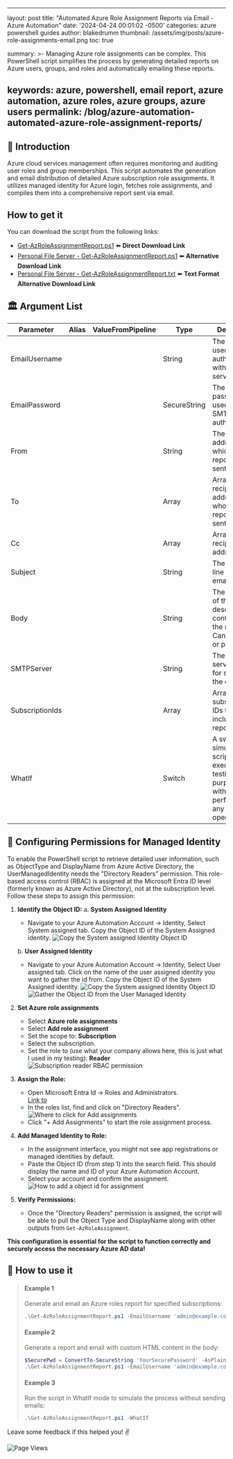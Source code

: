 
---
layout: post
title:  "Automated Azure Role Assignment Reports via Email - Azure Automation"
date:   '2024-04-24 00:01:02 -0500'
categories: azure powershell guides
author: blakedrumm
thumbnail: /assets/img/posts/azure-role-assignments-email.png
toc: true

summary: >-
  Managing Azure role assignments can be complex. This PowerShell script simplifies the process by generating detailed reports on Azure users, groups, and roles and automatically emailing these reports.

keywords: azure, powershell, email report, azure automation, azure roles, azure groups, azure users
permalink: /blog/azure-automation-automated-azure-role-assignment-reports/
---

## :book: Introduction
Azure cloud services management often requires monitoring and auditing user roles and group memberships. This script automates the generation and email distribution of detailed Azure subscription role assignments. It utilizes managed identity for Azure login, fetches role assignments, and compiles them into a comprehensive report sent via email.

## How to get it
You can download the script from the following links:
- [Get-AzRoleAssignmentReport.ps1](https://gist.github.com/blakedrumm/8f73e82f78b675bea2968117b70fd83e) :arrow_left: **Direct Download Link**
- [Personal File Server - Get-AzRoleAssignmentReport.ps1](https://files.blakedrumm.com/Get-AzRoleAssignmentReport.ps1) :arrow_left: **Alternative Download Link**
- [Personal File Server - Get-AzRoleAssignmentReport.txt](https://files.blakedrumm.com/Get-AzRoleAssignmentReport.txt) :arrow_left: **Text Format Alternative Download Link**

## :classical_building: Argument List

| Parameter       | Alias | ValueFromPipeline | Type   | Description                                                                                                                                                                |
|-----------------|-------|-------------------|--------|----------------------------------------------------------------------------------------------------------------------------------------------------------------------------|
| EmailUsername   |       |                   | String | The username used to authenticate with the SMTP server.                                                                                                                    |
| EmailPassword   |       |                   | SecureString | The secure password used for SMTP authentication.                                                                                                                    |
| From            |       |                   | String | The email address from which the report will be sent.                                                                                                                      |
| To              |       |                   | Array  | Array of recipient email addresses to whom the report will be sent.                                                                                                        |
| Cc              |       |                   | Array  | Array of CC recipient email addresses.                                                                                                                                     |
| Subject         |       |                   | String | The subject line of the email.                                                                                                                                             |
| Body            |       |                   | String | The body text of the email, describing the contents of the report. Can be HTML or plain text.                                                                              |
| SMTPServer      |       |                   | String | The SMTP server used for sending the email.                                                                                                                                |
| SubscriptionIds |       |                   | Array  | Array of Azure subscription IDs to be included in the report.                                                                                                              |
| WhatIf          |       |                   | Switch | A switch to simulate the script execution for testing purposes without performing any actual operations.                                                                   |

## :key: Configuring Permissions for Managed Identity

To enable the PowerShell script to retrieve detailed user information, such as ObjectType and DisplayName from Azure Active Directory, the UserManagedIdentity needs the "Directory Readers" permission. This role-based access control (RBAC) is assigned at the Microsoft Entra ID level (formerly known as Azure Active Directory), not at the subscription level. Follow these steps to assign this permission:

1. **Identify the Object ID:**
   a. **System Assigned Identity**
     - Navigate to your Azure Automation Account -> Identity, Select System assigned tab. Copy the Object ID of the System Assigned identity.
     ![Copy the System assigned Identity Object ID](/assets/img/posts/system-assigned-identity.png)

   b. **User Assigned Identity**
     - Navigate to your Azure Automation Account -> Identity, Select User assigned tab. Click on the name of the user assigned identity you want to gather the id from. Copy the Object ID of the System Assigned identity.
     ![Copy the System assigned Identity Object ID](/assets/img/posts/user-assigned-identity.png) \
     ![Gather the Object ID from the User Managed Identity](/assets/img/posts/user-assigned-identity-object-id.png)

2. **Set Azure role assignments**
   - Select **Azure role assignments**
   - Select **Add role assignment**
   - Set the scope to: **Subscription**
   - Select the subscription.
   - Set the role to (use what your company allows here, this is just what I used in my testing): **Reader** \
     ![Subscription reader RBAC permission](/assets/img/posts/add-role-assignments-subscription-reader.png)

2. **Assign the Role:**
   - Open Microsoft Entra Id -> Roles and Administrators. \
     [Link to ](https://portal.azure.com/#view/Microsoft_AAD_IAM/RolesManagementMenuBlade/~/AllRoles/adminUnitObjectId//resourceScope/)
   - In the roles list, find and click on "Directory Readers". \
     ![Where to click for Add assignments](/assets/img/posts/add-directory-reader-assignment.png)
   - Click "+ Add Assignments" to start the role assignment process.

3. **Add Managed Identity to Role:**
   - In the assignment interface, you might not see app registrations or managed identities by default.
   - Paste the Object ID (from step 1) into the search field. This should display the name and ID of your Azure Automation Account.
   - Select your account and confirm the assignment. \
     ![How to add a object id for assignment](/assets/img/posts/add-directory-reader-assignment-object-id.png)

4. **Verify Permissions:**
   - Once the "Directory Readers" permission is assigned, the script will be able to pull the Object Type and DisplayName along with other outputs from `Get-AzRoleAssignment`.

**This configuration is essential for the script to function correctly and securely access the necessary Azure AD data!**

## :page_with_curl: How to use it
>#### Example 1
>Generate and email an Azure roles report for specified subscriptions:
>```powershell
>.\Get-AzRoleAssignmentReport.ps1 -EmailUsername 'admin@example.com' -EmailPassword (ConvertTo-SecureString 'Secure123' -AsPlainText -Force) -SMTPServer 'smtp.example.com' -From 'noreply@example.com' -To 'user1@example.com','user2@example.com' -Cc 'manager@example.com' -Subject 'Monthly Azure Report' -Body 'Attached is the monthly Azure usage report.' -SubscriptionIds 'sub1','sub2'
>```
>#### Example 2
>Generate a report and email with custom HTML content in the body:
>```powershell
>$SecurePwd = ConvertTo-SecureString 'YourSecurePassword' -AsPlainText -Force
>.\Get-AzRoleAssignmentReport.ps1 -EmailUsername 'admin@example.com' -EmailPassword $SecurePwd -From 'report@example.com' -To 'team@example.com' -Subject 'Detailed Azure Report' -Body '<html><body><h1>Azure Report</h1><p>Please check the attached detailed report.</p></body></html>' -SMTPServer 'smtp.example.com' -SubscriptionIds 'sub1','sub2','sub3'
>```
>#### Example 3
>Run the script in WhatIf mode to simulate the process without sending emails:
>```powershell
>.\Get-AzRoleAssignmentReport.ps1 -WhatIf
>```

Leave some feedback if this helped you! :v:

![Page Views](https://counter.blakedrumm.com/count/tag.svg?url=blakedrumm.com/blog/azure-automation-automated-azure-role-assignment-reports/)
